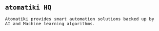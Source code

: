 <samp>

## atomatiki HQ

Atomatiki provides smart automation solutions backed up by AI and Machine learning algorithms.

</samp>
